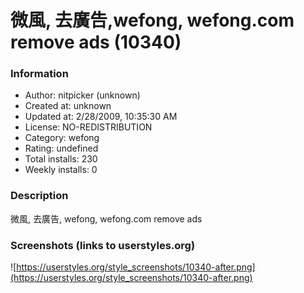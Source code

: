 # 微風, 去廣告,wefong, wefong.com remove ads (10340)

### Information
- Author: nitpicker (unknown)
- Created at: unknown
- Updated at: 2/28/2009, 10:35:30 AM
- License: NO-REDISTRIBUTION
- Category: wefong
- Rating: undefined
- Total installs: 230
- Weekly installs: 0


### Description
微風, 去廣告, wefong, wefong.com remove ads


### Screenshots (links to userstyles.org)
![https://userstyles.org/style_screenshots/10340-after.png](https://userstyles.org/style_screenshots/10340-after.png)


